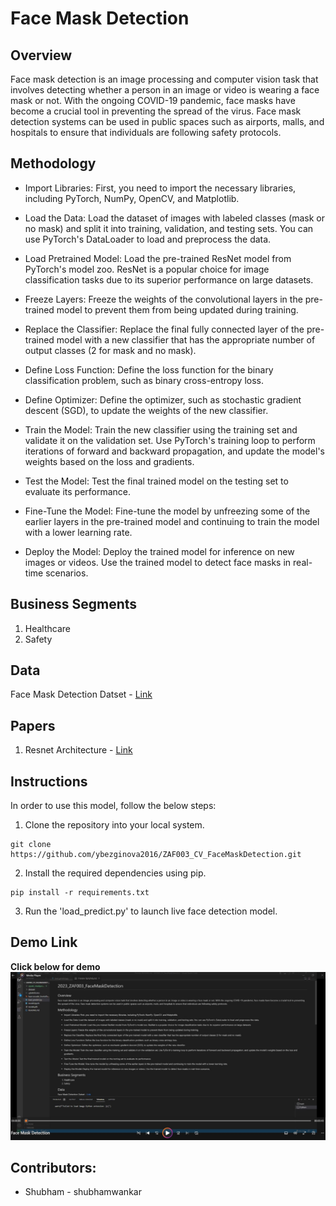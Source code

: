 # Face Mask Detection
## Overview
Face mask detection is an image processing and computer vision task that involves detecting whether a person in an image or video is wearing a face mask or not. With the ongoing COVID-19 pandemic, face masks have become a crucial tool in preventing the spread of the virus. Face mask detection systems can be used in public spaces such as airports, malls, and hospitals to ensure that individuals are following safety protocols.

## Methodology
- Import Libraries: First, you need to import the necessary libraries, including PyTorch, NumPy, OpenCV, and Matplotlib.

- Load the Data: Load the dataset of images with labeled classes (mask or no mask) and split it into training, validation, and testing sets. You can use PyTorch's DataLoader to load and preprocess the data.

- Load Pretrained Model: Load the pre-trained ResNet model from PyTorch's model zoo. ResNet is a popular choice for image classification tasks due to its superior performance on large datasets.

- Freeze Layers: Freeze the weights of the convolutional layers in the pre-trained model to prevent them from being updated during training.

- Replace the Classifier: Replace the final fully connected layer of the pre-trained model with a new classifier that has the appropriate number of output classes (2 for mask and no mask).

- Define Loss Function: Define the loss function for the binary classification problem, such as binary cross-entropy loss.

- Define Optimizer: Define the optimizer, such as stochastic gradient descent (SGD), to update the weights of the new classifier.

- Train the Model: Train the new classifier using the training set and validate it on the validation set. Use PyTorch's training loop to perform iterations of forward and backward propagation, and update the model's weights based on the loss and gradients.

- Test the Model: Test the final trained model on the testing set to evaluate its performance.

- Fine-Tune the Model: Fine-tune the model by unfreezing some of the earlier layers in the pre-trained model and continuing to train the model with a lower learning rate.

- Deploy the Model: Deploy the trained model for inference on new images or videos. Use the trained model to detect face masks in real-time scenarios.

## Business Segments
1. Healthcare
2. Safety

## Data
Face Mask Detection Datset - [Link](https://www.kaggle.com/datasets/omkargurav/face-mask-dataset)

## Papers
1. Resnet Architecture - [Link](https://arxiv.org/abs/1512.03385)

## Instructions
In order to use this model, follow the below steps:
1. Clone the repository into your local system.
```
git clone https://github.com/ybezginova2016/ZAF003_CV_FaceMaskDetection.git
```
2. Install the required dependencies using pip.
```
pip install -r requirements.txt
```

3. Run the 'load_predict.py' to launch live face detection model. 

## Demo Link
**Click below for demo**
[![image](face_mask_detection_preview.jpg)](https://1drv.ms/v/s!AuQ0zVSghQNegtFGIAS2p4cdmRhj4A?e=EKSQ5a)

## Contributors:
- Shubham - shubhamwankar
